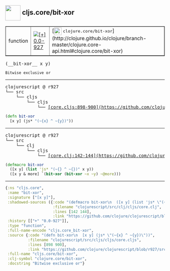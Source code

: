 ## <img width="48px" valign="middle" src="http://i.imgur.com/Hi20huC.png"> cljs.core/bit-xor

 <table border="1">
<tr>
<td>function</td>
<td><a href="https://github.com/cljsinfo/api-refs/tree/0.0-927"><img valign="middle" alt="[+] 0.0-927" src="https://img.shields.io/badge/+-0.0--927-lightgrey.svg"></a> </td>
<td>
[<img height="24px" valign="middle" src="http://i.imgur.com/1GjPKvB.png"> <samp>clojure.core/bit-xor</samp>](http://clojure.github.io/clojure/branch-master/clojure.core-api.html#clojure.core/bit-xor)
</td>
</tr>
</table>

 <samp>
(__bit-xor__ x y)<br>
</samp>

```
Bitwise exclusive or
```

---

 <pre>
clojurescript @ r927
└── src
    └── cljs
        └── cljs
            └── <ins>[core.cljs:898-900](https://github.com/clojure/clojurescript/blob/r927/src/cljs/cljs/core.cljs#L898-L900)</ins>
</pre>

```clj
(defn bit-xor
  [x y] (js* "(~{x} ^ ~{y})"))
```


---

 <pre>
clojurescript @ r927
└── src
    └── clj
        └── cljs
            └── <ins>[core.clj:142-144](https://github.com/clojure/clojurescript/blob/r927/src/clj/cljs/core.clj#L142-L144)</ins>
</pre>

```clj
(defmacro bit-xor
  ([x y] (list 'js* "(~{} ^ ~{})" x y))
  ([x y & more] `(bit-xor (bit-xor ~x ~y) ~@more)))
```

---

```clj
{:ns "cljs.core",
 :name "bit-xor",
 :signature ["[x y]"],
 :shadowed-sources ({:code "(defmacro bit-xor\n  ([x y] (list 'js* \"(~{} ^ ~{})\" x y))\n  ([x y & more] `(bit-xor (bit-xor ~x ~y) ~@more)))",
                     :filename "clojurescript/src/clj/cljs/core.clj",
                     :lines [142 144],
                     :link "https://github.com/clojure/clojurescript/blob/r927/src/clj/cljs/core.clj#L142-L144"}),
 :history [["+" "0.0-927"]],
 :type "function",
 :full-name-encode "cljs.core_bit-xor",
 :source {:code "(defn bit-xor\n  [x y] (js* \"(~{x} ^ ~{y})\"))",
          :filename "clojurescript/src/cljs/cljs/core.cljs",
          :lines [898 900],
          :link "https://github.com/clojure/clojurescript/blob/r927/src/cljs/cljs/core.cljs#L898-L900"},
 :full-name "cljs.core/bit-xor",
 :clj-symbol "clojure.core/bit-xor",
 :docstring "Bitwise exclusive or"}

```

